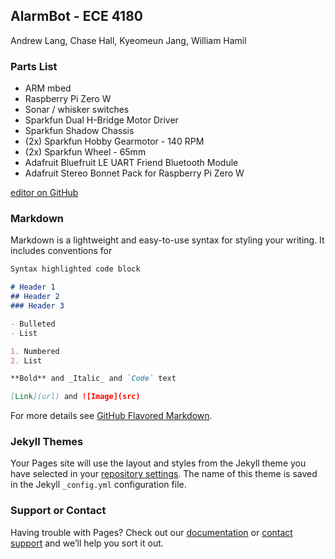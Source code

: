 ## AlarmBot - ECE 4180

Andrew Lang, Chase Hall, Kyeomeun Jang, William Hamil

### Parts List
- ARM mbed
- Raspberry Pi Zero W
- Sonar / whisker switches
- Sparkfun Dual H-Bridge Motor Driver
- Sparkfun Shadow Chassis
- (2x) Sparkfun Hobby Gearmotor - 140 RPM
- (2x) Sparkfun Wheel - 65mm
- Adafruit Bluefruit LE UART Friend Bluetooth Module
- Adafruit Stereo Bonnet Pack for Raspberry Pi Zero W





[editor on GitHub](https://github.com/alang33/4180_robot/edit/gh-pages/index.md)



### Markdown

Markdown is a lightweight and easy-to-use syntax for styling your writing. It includes conventions for

```markdown
Syntax highlighted code block

# Header 1
## Header 2
### Header 3

- Bulleted
- List

1. Numbered
2. List

**Bold** and _Italic_ and `Code` text

[Link](url) and ![Image](src)
```

For more details see [GitHub Flavored Markdown](https://guides.github.com/features/mastering-markdown/).

### Jekyll Themes

Your Pages site will use the layout and styles from the Jekyll theme you have selected in your [repository settings](https://github.com/alang33/4180_robot/settings). The name of this theme is saved in the Jekyll `_config.yml` configuration file.

### Support or Contact

Having trouble with Pages? Check out our [documentation](https://docs.github.com/categories/github-pages-basics/) or [contact support](https://github.com/contact) and we’ll help you sort it out.
